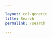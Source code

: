 ```yaml
---

layout: col-generic
title: Search
permalink: /search

---
```


<script text="text/javascript">
    $(function() {
        var cx = '007930462003869053427:vyjggrsucq4';
        var gcse = document.createElement('script');
        gcse.type = 'text/javascript';
        gcse.async = true;
        gcse.src = 'https://cse.google.com/cse.js?cx=' + cx;
        var s = document.getElementsByTagName('script')[0];
        s.parentNode.insertBefore(gcse, s);
    });
</script>
<div class="search-results page-body">
<div class="gcse-searchresults-only" data-queryParameterName="searchString" data-resultsUrl="https://www2.owasp.org/search" data-newWindow="false" data-linkTarget="_self">
</div>
</div>